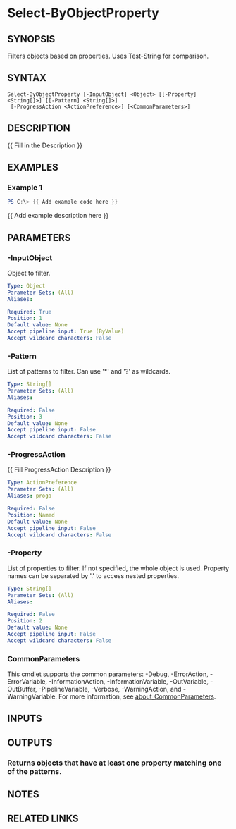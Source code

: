 ﻿---
external help file: AzureDevOpsApi-help.xml
Module Name: AzureDevOpsApi
online version:
schema: 2.0.0
---

# Select-ByObjectProperty

## SYNOPSIS
Filters objects based on properties.
Uses Test-String for comparison.

## SYNTAX

```
Select-ByObjectProperty [-InputObject] <Object> [[-Property] <String[]>] [[-Pattern] <String[]>]
 [-ProgressAction <ActionPreference>] [<CommonParameters>]
```

## DESCRIPTION
{{ Fill in the Description }}

## EXAMPLES

### Example 1
```powershell
PS C:\> {{ Add example code here }}
```

{{ Add example description here }}

## PARAMETERS

### -InputObject
Object to filter.

```yaml
Type: Object
Parameter Sets: (All)
Aliases:

Required: True
Position: 1
Default value: None
Accept pipeline input: True (ByValue)
Accept wildcard characters: False
```

### -Pattern
List of patterns to filter.
Can use '*' and '?' as wildcards.

```yaml
Type: String[]
Parameter Sets: (All)
Aliases:

Required: False
Position: 3
Default value: None
Accept pipeline input: False
Accept wildcard characters: False
```

### -ProgressAction
{{ Fill ProgressAction Description }}

```yaml
Type: ActionPreference
Parameter Sets: (All)
Aliases: proga

Required: False
Position: Named
Default value: None
Accept pipeline input: False
Accept wildcard characters: False
```

### -Property
List of properties to filter.
If not specified, the whole object is used.
Property names can be separated by '.' to access nested properties.

```yaml
Type: String[]
Parameter Sets: (All)
Aliases:

Required: False
Position: 2
Default value: None
Accept pipeline input: False
Accept wildcard characters: False
```

### CommonParameters
This cmdlet supports the common parameters: -Debug, -ErrorAction, -ErrorVariable, -InformationAction, -InformationVariable, -OutVariable, -OutBuffer, -PipelineVariable, -Verbose, -WarningAction, and -WarningVariable. For more information, see [about_CommonParameters](http://go.microsoft.com/fwlink/?LinkID=113216).

## INPUTS

## OUTPUTS

### Returns objects that have at least one property matching one of the patterns.
## NOTES

## RELATED LINKS
